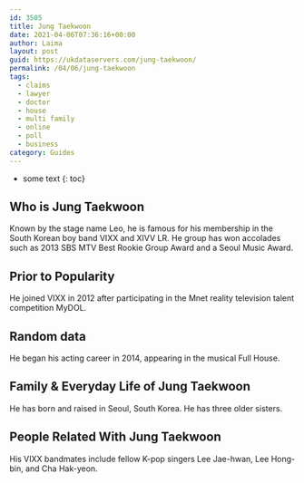 ```yaml
---
id: 3505
title: Jung Taekwoon
date: 2021-04-06T07:36:16+00:00
author: Laima
layout: post
guid: https://ukdataservers.com/jung-taekwoon/
permalink: /04/06/jung-taekwoon
tags:
  - claims
  - lawyer
  - doctor
  - house
  - multi family
  - online
  - poll
  - business
category: Guides
---
```


* some text
{: toc}


## Who is Jung Taekwoon
                  
                  
                  
Known by the stage name Leo, he is famous for his membership in the South Korean boy band VIXX and XIVV LR. He group has won accolades such as 2013 SBS MTV Best Rookie Group Award and a Seoul Music Award.
                  
              
            
              
            
                
                
                
## Prior to Popularity
                  
                  
                  
He joined VIXX in 2012 after participating in the Mnet reality television talent competition MyDOL. 
                  
              
            
              
            
                
                
                
## Random data
                  
                  
                  
He began his acting career in 2014, appearing in the musical Full House.
                  
              
            
              
            
                
                
                
## Family & Everyday Life of Jung Taekwoon
                  
                  
                  
He has born and raised in Seoul, South Korea. He has three older sisters. 
                  
              
            
              
            
                
                
                
## People Related With Jung Taekwoon
                  
                  
                  
His VIXX bandmates include fellow K-pop singers Lee Jae-hwan, Lee Hong-bin, and Cha Hak-yeon.
                  
              
            
              
            
                
              
            
              
              
            
            
              
            
          
          
          